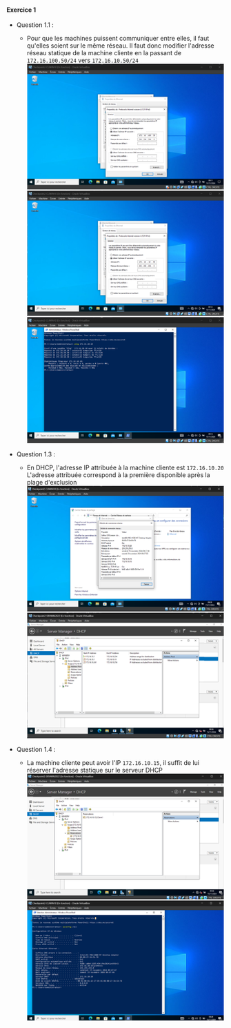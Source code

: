 #### Exercice 1
  - Question 1.1 :  
    * Pour que les machines puissent communiquer entre elles, il faut qu'elles soient sur le même réseau.
Il faut donc modifier l'adresse réseau statique de la machine cliente en la passant de ````172.16.100.50/24```` vers ````172.16.10.50/24````
![img1](./exo1_5.png)
![im2](./exo1_6.png)
![im3](./exo1_7.png)

  - Question 1.3 :
    * En DHCP, l'adresse IP attribuée à la machine cliente est ````172.16.10.20````  
L'adresse attribuée correspond à la première disponible après la plage d'exclusion 
![im4](./exo1_8.png)
![im4](./exo1_10.png)

  - Question 1.4 :
    * La machine cliente peut avoir l'IP ````172.16.10.15````, il suffit de lui réserver l'adresse statique sur le serveur DHCP
![im4](./exo1_11.png)
![im4](./exo1_12.png)
